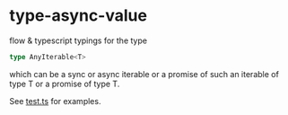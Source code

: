 # type-async-value

flow & typescript typings for the type

```typescript
type AnyIterable<T>
```
which can be a sync or async iterable or a promise of such an iterable of type T or a promise of type T.

See [test.ts](./test/test.ts) for examples.
